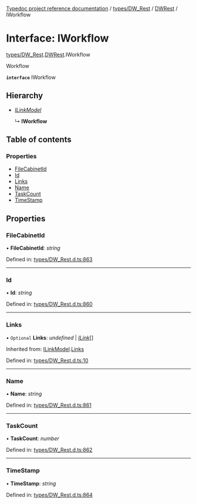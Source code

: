 [Typedoc project reference documentation](../README.md) / [types/DW_Rest](../modules/types_dw_rest.md) / [DWRest](../modules/types_dw_rest.dwrest.md) / IWorkflow

# Interface: IWorkflow

[types/DW_Rest](../modules/types_dw_rest.md).[DWRest](../modules/types_dw_rest.dwrest.md).IWorkflow

Workflow

**`interface`** IWorkflow

## Hierarchy

* [*ILinkModel*](types_dw_rest.dwrest.ilinkmodel.md)

  ↳ **IWorkflow**

## Table of contents

### Properties

- [FileCabinetId](types_dw_rest.dwrest.iworkflow.md#filecabinetid)
- [Id](types_dw_rest.dwrest.iworkflow.md#id)
- [Links](types_dw_rest.dwrest.iworkflow.md#links)
- [Name](types_dw_rest.dwrest.iworkflow.md#name)
- [TaskCount](types_dw_rest.dwrest.iworkflow.md#taskcount)
- [TimeStamp](types_dw_rest.dwrest.iworkflow.md#timestamp)

## Properties

### FileCabinetId

• **FileCabinetId**: *string*

Defined in: [types/DW_Rest.d.ts:863](https://github.com/DocuWare/REST-Sample-TS/blob/6f07cff/src/types/DW_Rest.d.ts#L863)

___

### Id

• **Id**: *string*

Defined in: [types/DW_Rest.d.ts:860](https://github.com/DocuWare/REST-Sample-TS/blob/6f07cff/src/types/DW_Rest.d.ts#L860)

___

### Links

• `Optional` **Links**: *undefined* \| [*ILink*](types_dw_rest.dwrest.ilink.md)[]

Inherited from: [ILinkModel](types_dw_rest.dwrest.ilinkmodel.md).[Links](types_dw_rest.dwrest.ilinkmodel.md#links)

Defined in: [types/DW_Rest.d.ts:10](https://github.com/DocuWare/REST-Sample-TS/blob/6f07cff/src/types/DW_Rest.d.ts#L10)

___

### Name

• **Name**: *string*

Defined in: [types/DW_Rest.d.ts:861](https://github.com/DocuWare/REST-Sample-TS/blob/6f07cff/src/types/DW_Rest.d.ts#L861)

___

### TaskCount

• **TaskCount**: *number*

Defined in: [types/DW_Rest.d.ts:862](https://github.com/DocuWare/REST-Sample-TS/blob/6f07cff/src/types/DW_Rest.d.ts#L862)

___

### TimeStamp

• **TimeStamp**: *string*

Defined in: [types/DW_Rest.d.ts:864](https://github.com/DocuWare/REST-Sample-TS/blob/6f07cff/src/types/DW_Rest.d.ts#L864)
